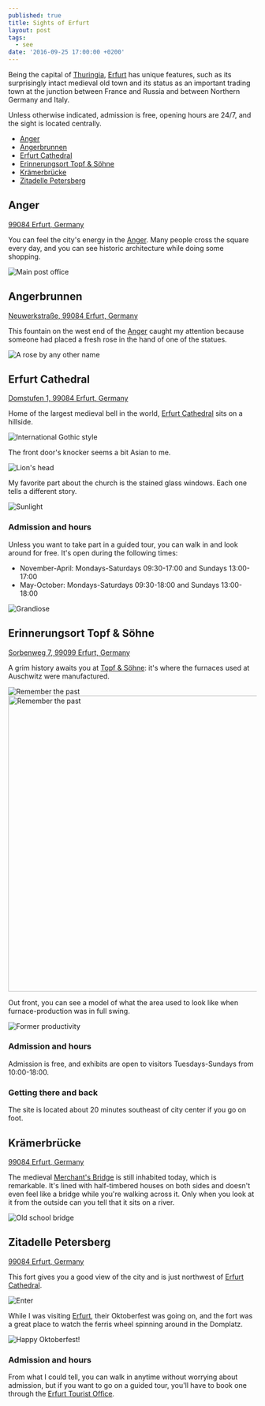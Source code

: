 ```yaml
---
published: true
title: Sights of Erfurt
layout: post
tags:
  - see
date: '2016-09-25 17:00:00 +0200'
---
```

Being the capital of [Thuringia](https://en.wikipedia.org/wiki/Thuringia), [Erfurt][erfurt] has unique features, such as its surprisingly intact medieval old town and its status as an important trading town at the junction between France and Russia and between Northern Germany and Italy.

<!--more-->

Unless otherwise indicated, admission is free, opening hours are 24/7, and the sight is located centrally.

* [Anger][anger]
* [Angerbrunnen](#angerbrunnen)
* [Erfurt Cathedral][erfurt-cathedral]
* [Erinnerungsort Topf & Söhne](#erinnerungsort-topf--shne)
* [Krämerbrücke](#krmerbrcke)
* [Zitadelle Petersberg](#zitadelle-petersberg)

## Anger

[99084 Erfurt, Germany](https://goo.gl/maps/cNaL5qPg5B22)

You can feel the city's energy in the [Anger](http://www.erfurt-tourismus.de/en/all-about-erfurt/shopping/anger/). Many people cross the square every day, and you can see historic architecture while doing some shopping.

![Main post office]({{site.baseurl}}/images/2016/09/25/sights-of-erfurt/anger.jpg)

## Angerbrunnen

[Neuwerkstraße, 99084 Erfurt, Germany](https://goo.gl/maps/nquAMk8PBYT2)

This fountain on the west end of the [Anger][anger] caught my attention because someone had placed a fresh rose in the hand of one of the statues.

![A rose by any other name]({{site.baseurl}}/images/2016/09/25/sights-of-erfurt/angerbrunnen.jpg)

## Erfurt Cathedral

[Domstufen 1, 99084 Erfurt, Germany](https://goo.gl/maps/88gbhgpDeXB2)

Home of the largest medieval bell in the world, [Erfurt Cathedral](https://en.wikipedia.org/wiki/Erfurt_Cathedral) sits on a hillside.

![International Gothic style]({{site.baseurl}}/images/2016/09/25/sights-of-erfurt/cathedral-outside.jpg)

The front door's knocker seems a bit Asian to me.

![Lion's head]({{site.baseurl}}/images/2016/09/25/sights-of-erfurt/cathedral-door.jpg)

My favorite part about the church is the stained glass windows. Each one tells a different story.

![Sunlight]({{site.baseurl}}/images/2016/09/25/sights-of-erfurt/cathedral-window.jpg)

### Admission and hours

Unless you want to take part in a guided tour, you can walk in and look around for free. It's open during the following times:

- November-April: Mondays-Saturdays 09:30-17:00 and Sundays 13:00-17:00
- May-October: Mondays-Saturdays 09:30-18:00 and Sundays 13:00-18:00

![Grandiose]({{site.baseurl}}/images/2016/09/25/sights-of-erfurt/cathedral-nave.jpg)

## Erinnerungsort Topf & Söhne

[Sorbenweg 7, 99099 Erfurt, Germany](https://maps.google.com/?q=Erinnerungsort%20Topf%20%26%20S%C3%B6hne%20%E2%80%93%20Die%20Ofenbauer%20von%20Auschwitz%2C%20Sorbenweg%207%2C%2099099%20Erfurt%2C%20Germany&ftid=0x47a472b600897c05:0xfb900ce582516ce4&hl=en-US&gl=us)

A grim history awaits you at [Topf & Söhne](http://www.topfundsoehne.de/cms-www/index.php?id=75&l=1): it's where the furnaces used at Auschwitz were manufactured.

![Remember the past]({{site.baseurl}}/images/2016/09/25/sights-of-erfurt/topf-building.jpg)
<img src="/images/2016/09/25/sights-of-erfurt/.jpg" width="800" height="600" alt="Remember the past" title=""/>

Out front, you can see a model of what the area used to look like when furnace-production was in full swing.

![Former productivity]({{site.baseurl}}/images/2016/09/25/sights-of-erfurt/topf-model.jpg)

### Admission and hours

Admission is free, and exhibits are open to visitors Tuesdays-Sundays from 10:00-18:00.

### Getting there and back

The site is located about 20 minutes southeast of city center if you go on foot.

## Krämerbrücke

[99084 Erfurt, Germany](https://maps.google.com/?q=Kr%C3%A4merbr%C3%BCcke%2C%2025%2C%2C%20Kr%C3%A4merbr%C3%BCcke%2024%2C%2099084%20Erfurt%2C%20Germany&ftid=0x47a472961e4faf01:0xf7de10972f703389&hl=en-US&gl=us)

The medieval [Merchant's Bridge](https://en.wikipedia.org/wiki/Krämerbrücke) is still inhabited today, which is remarkable. It's lined with half-timbered houses on both sides and doesn't even feel like a bridge while you're walking across it. Only when you look at it from the outside can you tell that it sits on a river.

![Old school bridge]({{site.baseurl}}/images/2016/09/25/sights-of-erfurt/kramerbrucke.jpg)

## Zitadelle Petersberg

[99084 Erfurt, Germany](https://goo.gl/maps/Khub4mgcFin)

This fort gives you a good view of the city and is just northwest of [Erfurt Cathedral][erfurt-cathedral].

![Enter]({{site.baseurl}}/images/2016/09/25/sights-of-erfurt/petersberg-entrance.jpg)

While I was visiting [Erfurt][erfurt], their Oktoberfest was going on, and the fort was a great place to watch the ferris wheel spinning around in the Domplatz.

![Happy Oktoberfest!]({{site.baseurl}}/images/2016/09/25/sights-of-erfurt/petersberg-oktoberfest.jpg)

### Admission and hours

From what I could tell, you can walk in anytime without worrying about admission, but if you want to go on a guided tour, you'll have to book one through the [Erfurt Tourist Office](http://www.erfurt-tourismus.de/en/guided-tours-and-sightseeing-trips/).

[anger]: #anger
[erfurt]: https://en.wikipedia.org/wiki/Erfurt
[erfurt-cathedral]: #erfurt-cathedral
